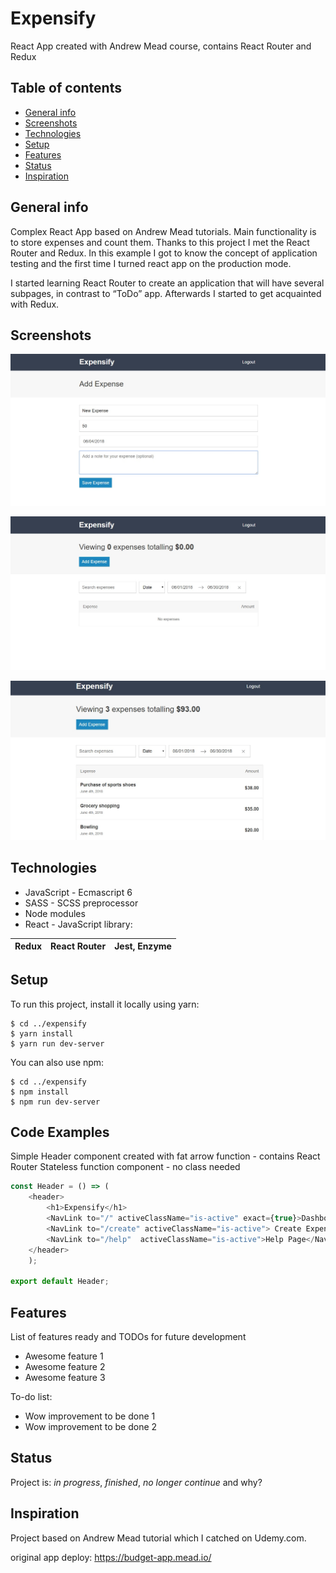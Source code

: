 # Expensify 
React App created with Andrew Mead course, contains React Router and Redux


## Table of contents
* [General info](#general-info)
* [Screenshots](#screenshots)
* [Technologies](#technologies)
* [Setup](#setup)
* [Features](#features)
* [Status](#status)
* [Inspiration](#inspiration)

## General info
Complex React App based on Andrew Mead tutorials. Main functionality is to store expenses and count them.
Thanks to this project I met the React Router and Redux.
In this example I got to know the concept of application testing and the first time I turned react app on the production mode.

I started learning React Router to create an application that will have several subpages, in contrast to “ToDo” app. Afterwards I started to get acquainted with Redux. 

## Screenshots

![Example screenshot](https://raw.githubusercontent.com/lapinskap/lapinskap.github.io/master/assets/img/projects/proj-2/add.jpg)


![Example screenshot](https://raw.githubusercontent.com/lapinskap/lapinskap.github.io/master/assets/img/projects/proj-2/stretch.jpg)

![Example screenshot](https://raw.githubusercontent.com/lapinskap/lapinskap.github.io/master/assets/img/projects/proj-2/thumb.jpg)

## Technologies
* JavaScript - Ecmascript 6
* SASS - SCSS preprocessor
* Node modules 
* React - JavaScript library: 

Redux                 | React Router          | Jest, Enzyme                       | 
--------------------- | :-------------------: | :---------------------------------:|


## Setup
To run this project, install it locally using yarn:

```
$ cd ../expensify
$ yarn install
$ yarn run dev-server
```
You can also use npm:

```
$ cd ../expensify
$ npm install
$ npm run dev-server
```

## Code Examples

Simple Header component created with fat arrow function - contains React Router
Stateless function component - no class needed

```javascript
const Header = () => (
    <header>
        <h1>Expensify</h1>
        <NavLink to="/" activeClassName="is-active" exact={true}>Dashboard Page </NavLink>
        <NavLink to="/create" activeClassName="is-active"> Create Expense</NavLink>
        <NavLink to="/help"  activeClassName="is-active">Help Page</NavLink>
    </header>
    );

export default Header;
```


## Features
List of features ready and TODOs for future development
* Awesome feature 1
* Awesome feature 2
* Awesome feature 3

To-do list:
* Wow improvement to be done 1
* Wow improvement to be done 2

## Status
Project is: _in progress_, _finished_, _no longer continue_ and why?

## Inspiration
Project based on Andrew Mead tutorial which I catched on Udemy.com.


original app deploy: https://budget-app.mead.io/
